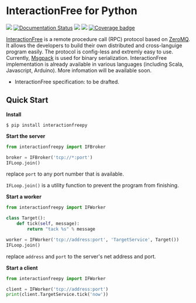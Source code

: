 
# InteractionFree for Python

[![](https://img.shields.io/github/workflow/status/hwaipy/InteractionFreePy/Tests)](https://github.com/hwaipy/InteractionFreePy/actions?query=workflow%3ATests)
[![Documentation Status](https://readthedocs.org/projects/interactionfreepy/badge/?version=latest)](https://interactionfreepy.readthedocs.io/en/latest/?badge=latest)
[![](https://img.shields.io/pypi/v/interactionfreepy)](https://pypi.org/project/interactionfreepy/)
[![](https://img.shields.io/pypi/pyversions/interactionfreepy)](https://pypi.org/project/interactionfreepy/)
[![Coverage badge](https://img.shields.io/endpoint?url=https://raw.githubusercontent.com/hwaipy/InteractionFreePy/python-coverage-comment-action-data/endpoint.json)](https://github.com/hwaipy/InteractionFreePy/tree/python-coverage-comment-action-data)

[InteractionFree]() is a remote procedure call (RPC) protocol based on [ZeroMQ](https://zeromq.org). It allows the developers to build their own distributed and cross-languige program easily. The protocol is config-less and extremly easy to use. Currently, [Msgpack](https://msgpack.org) is used for binary serialization. InteractionFree implementation is already available in various languages (including Scala, Javascript, Arduino). More infomation will be available soon.

- InteractionFree specification: to be drafted.



## Quick Start

 **Install**

```shell
$ pip install interactionfreepy
```

**Start the server**

```python
from interactionfreepy import IFBroker

broker = IFBroker('tcp://*:port')
IFLoop.join()
```

replace `port` to any port number that is available.

`IFLoop.join()` is a utility function to prevent the program from finishing.

**Start a worker**

```python
from interactionfreepy import IFWorker

class Target():
    def tick(self, message):
        return "tack %s" % message

worker = IFWorker('tcp://address:port', 'TargetService', Target())
IFLoop.join()
```

replace `address` and `port` to the server's net address and port.

**Start a client**

```python
from interactionfreepy import IFWorker

client = IFWorker('tcp://address:port')
print(client.TargetService.tick('now'))
```

